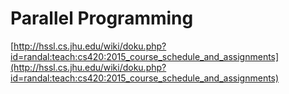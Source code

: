 # Parallel Programming

[http://hssl.cs.jhu.edu/wiki/doku.php?id=randal:teach:cs420:2015_course_schedule_and_assignments](http://hssl.cs.jhu.edu/wiki/doku.php?id=randal:teach:cs420:2015_course_schedule_and_assignments)
